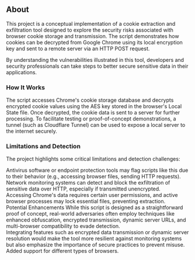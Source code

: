 ## About
This project is a conceptual implementation of a cookie extraction and exfiltration tool designed to explore the security risks associated with browser cookie storage and transmission. The script demonstrates how cookies can be decrypted from Google Chrome using its local encryption key and sent to a remote server via an HTTP POST request.  

By understanding the vulnerabilities illustrated in this tool, developers and security professionals can take steps to better secure sensitive data in their applications.  

### How It Works
The script accesses Chrome's cookie storage database and decrypts encrypted cookie values using the AES key stored in the browser's Local State file. Once decrypted, the cookie data is sent to a server for further processing. To facilitate testing or proof-of-concept demonstrations, a tunnel (such as Cloudflare Tunnel) can be used to expose a local server to the internet securely.  

### Limitations and Detection
The project highlights some critical limitations and detection challenges:

Antivirus software or endpoint protection tools may flag scripts like this due to their behavior (e.g., accessing browser files, sending HTTP requests).  
Network monitoring systems can detect and block the exfiltration of sensitive data over HTTP, especially if transmitted unencrypted.  
Accessing Chrome's data requires certain user permissions, and active browser processes may lock essential files, preventing extraction.  
Potential Enhancements
While this script is designed as a straightforward proof of concept, real-world adversaries often employ techniques like enhanced obfuscation, encrypted transmission, dynamic server URLs, and multi-browser compatibility to evade detection.  
Integrating features such as encrypted data transmission or dynamic server resolution would make the tool more resilient against monitoring systems but also emphasize the importance of secure practices to prevent misuse.  
Added support for different types of browsers.
